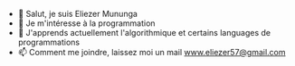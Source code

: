 - 👋 Salut, je suis Eliezer Mununga
- 👀 Je m'intéresse à la programmation
- 🌱 J'apprends actuellement l'algorithmique et certains languages de programmations
- 📫 Comment me joindre, laissez moi un mail www.eliezer57@gmail.com
<!-- 💞️ Je cherche à collaborer sur... --->

<!---
Eliezermga/Eliezermga is a ✨ special ✨ repository because its `README.md` (this file) appears on your GitHub profile.
You can click the Preview link to take a look at your changes.
--->
